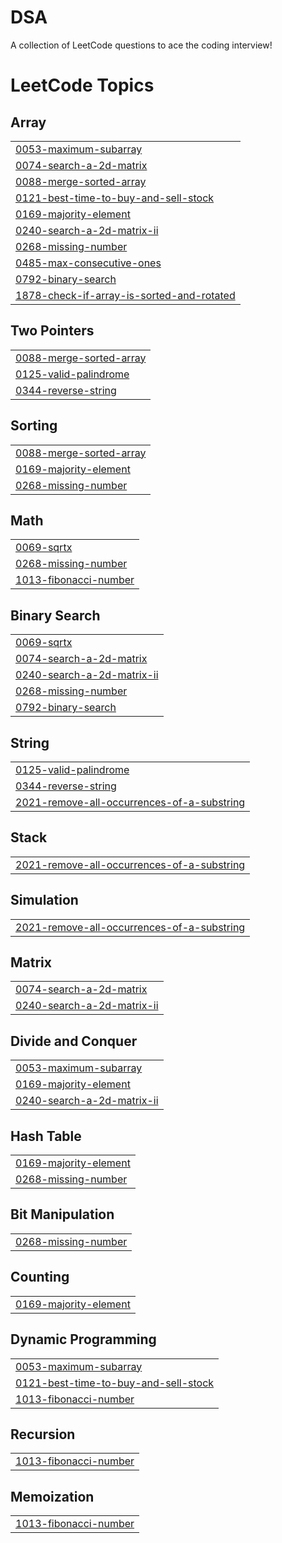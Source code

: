# DSA
A collection of LeetCode questions to ace the coding interview! 

<!---LeetCode Topics Start-->
# LeetCode Topics
## Array
|  |
| ------- |
| [0053-maximum-subarray](https://github.com/1WHITE-DEVIL/DSA/tree/master/0053-maximum-subarray) |
| [0074-search-a-2d-matrix](https://github.com/1WHITE-DEVIL/DSA/tree/master/0074-search-a-2d-matrix) |
| [0088-merge-sorted-array](https://github.com/1WHITE-DEVIL/DSA/tree/master/0088-merge-sorted-array) |
| [0121-best-time-to-buy-and-sell-stock](https://github.com/1WHITE-DEVIL/DSA/tree/master/0121-best-time-to-buy-and-sell-stock) |
| [0169-majority-element](https://github.com/1WHITE-DEVIL/DSA/tree/master/0169-majority-element) |
| [0240-search-a-2d-matrix-ii](https://github.com/1WHITE-DEVIL/DSA/tree/master/0240-search-a-2d-matrix-ii) |
| [0268-missing-number](https://github.com/1WHITE-DEVIL/DSA/tree/master/0268-missing-number) |
| [0485-max-consecutive-ones](https://github.com/1WHITE-DEVIL/DSA/tree/master/0485-max-consecutive-ones) |
| [0792-binary-search](https://github.com/1WHITE-DEVIL/DSA/tree/master/0792-binary-search) |
| [1878-check-if-array-is-sorted-and-rotated](https://github.com/1WHITE-DEVIL/DSA/tree/master/1878-check-if-array-is-sorted-and-rotated) |
## Two Pointers
|  |
| ------- |
| [0088-merge-sorted-array](https://github.com/1WHITE-DEVIL/DSA/tree/master/0088-merge-sorted-array) |
| [0125-valid-palindrome](https://github.com/1WHITE-DEVIL/DSA/tree/master/0125-valid-palindrome) |
| [0344-reverse-string](https://github.com/1WHITE-DEVIL/DSA/tree/master/0344-reverse-string) |
## Sorting
|  |
| ------- |
| [0088-merge-sorted-array](https://github.com/1WHITE-DEVIL/DSA/tree/master/0088-merge-sorted-array) |
| [0169-majority-element](https://github.com/1WHITE-DEVIL/DSA/tree/master/0169-majority-element) |
| [0268-missing-number](https://github.com/1WHITE-DEVIL/DSA/tree/master/0268-missing-number) |
## Math
|  |
| ------- |
| [0069-sqrtx](https://github.com/1WHITE-DEVIL/DSA/tree/master/0069-sqrtx) |
| [0268-missing-number](https://github.com/1WHITE-DEVIL/DSA/tree/master/0268-missing-number) |
| [1013-fibonacci-number](https://github.com/1WHITE-DEVIL/DSA/tree/master/1013-fibonacci-number) |
## Binary Search
|  |
| ------- |
| [0069-sqrtx](https://github.com/1WHITE-DEVIL/DSA/tree/master/0069-sqrtx) |
| [0074-search-a-2d-matrix](https://github.com/1WHITE-DEVIL/DSA/tree/master/0074-search-a-2d-matrix) |
| [0240-search-a-2d-matrix-ii](https://github.com/1WHITE-DEVIL/DSA/tree/master/0240-search-a-2d-matrix-ii) |
| [0268-missing-number](https://github.com/1WHITE-DEVIL/DSA/tree/master/0268-missing-number) |
| [0792-binary-search](https://github.com/1WHITE-DEVIL/DSA/tree/master/0792-binary-search) |
## String
|  |
| ------- |
| [0125-valid-palindrome](https://github.com/1WHITE-DEVIL/DSA/tree/master/0125-valid-palindrome) |
| [0344-reverse-string](https://github.com/1WHITE-DEVIL/DSA/tree/master/0344-reverse-string) |
| [2021-remove-all-occurrences-of-a-substring](https://github.com/1WHITE-DEVIL/DSA/tree/master/2021-remove-all-occurrences-of-a-substring) |
## Stack
|  |
| ------- |
| [2021-remove-all-occurrences-of-a-substring](https://github.com/1WHITE-DEVIL/DSA/tree/master/2021-remove-all-occurrences-of-a-substring) |
## Simulation
|  |
| ------- |
| [2021-remove-all-occurrences-of-a-substring](https://github.com/1WHITE-DEVIL/DSA/tree/master/2021-remove-all-occurrences-of-a-substring) |
## Matrix
|  |
| ------- |
| [0074-search-a-2d-matrix](https://github.com/1WHITE-DEVIL/DSA/tree/master/0074-search-a-2d-matrix) |
| [0240-search-a-2d-matrix-ii](https://github.com/1WHITE-DEVIL/DSA/tree/master/0240-search-a-2d-matrix-ii) |
## Divide and Conquer
|  |
| ------- |
| [0053-maximum-subarray](https://github.com/1WHITE-DEVIL/DSA/tree/master/0053-maximum-subarray) |
| [0169-majority-element](https://github.com/1WHITE-DEVIL/DSA/tree/master/0169-majority-element) |
| [0240-search-a-2d-matrix-ii](https://github.com/1WHITE-DEVIL/DSA/tree/master/0240-search-a-2d-matrix-ii) |
## Hash Table
|  |
| ------- |
| [0169-majority-element](https://github.com/1WHITE-DEVIL/DSA/tree/master/0169-majority-element) |
| [0268-missing-number](https://github.com/1WHITE-DEVIL/DSA/tree/master/0268-missing-number) |
## Bit Manipulation
|  |
| ------- |
| [0268-missing-number](https://github.com/1WHITE-DEVIL/DSA/tree/master/0268-missing-number) |
## Counting
|  |
| ------- |
| [0169-majority-element](https://github.com/1WHITE-DEVIL/DSA/tree/master/0169-majority-element) |
## Dynamic Programming
|  |
| ------- |
| [0053-maximum-subarray](https://github.com/1WHITE-DEVIL/DSA/tree/master/0053-maximum-subarray) |
| [0121-best-time-to-buy-and-sell-stock](https://github.com/1WHITE-DEVIL/DSA/tree/master/0121-best-time-to-buy-and-sell-stock) |
| [1013-fibonacci-number](https://github.com/1WHITE-DEVIL/DSA/tree/master/1013-fibonacci-number) |
## Recursion
|  |
| ------- |
| [1013-fibonacci-number](https://github.com/1WHITE-DEVIL/DSA/tree/master/1013-fibonacci-number) |
## Memoization
|  |
| ------- |
| [1013-fibonacci-number](https://github.com/1WHITE-DEVIL/DSA/tree/master/1013-fibonacci-number) |
<!---LeetCode Topics End-->
